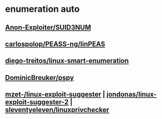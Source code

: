 # enumeration auto

## [Anon-Exploiter/SUID3NUM](https://github.com/Anon-Exploiter/SUID3NUM)

## [carlospolop/PEASS-ng/linPEAS](https://github.com/carlospolop/PEASS-ng/tree/master/linPEAS)

## [diego-treitos/linux-smart-enumeration](https://github.com/diego-treitos/linux-smart-enumeration)

## [DominicBreuker/pspy](https://github.com/DominicBreuker/pspy)

## [mzet-/linux-exploit-suggester](https://github.com/mzet-/linux-exploit-suggester) | [jondonas/linux-exploit-suggester-2](https://github.com/jondonas/linux-exploit-suggester-2) | [sleventyeleven/linuxprivchecker](https://github.com/sleventyeleven/linuxprivchecker)
